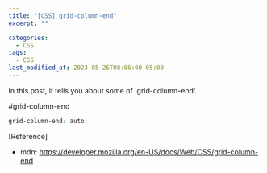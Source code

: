 ```yaml
---
title: "[CSS] grid-column-end"
excerpt: ""

categories:
  - CSS
tags:
  - CSS
last_modified_at: 2023-05-26T08:06:00-05:00
---
```


In this post, it tells you about some of 'grid-column-end'.

#grid-column-end

```css
grid-column-end: auto;
```

[Reference]

- mdn: <https://developer.mozilla.org/en-US/docs/Web/CSS/grid-column-end>
